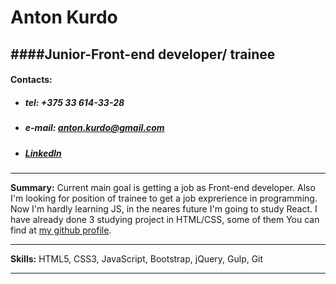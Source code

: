 # Anton Kurdo
####Junior-Front-end developer/ trainee
----


#### Contacts:

- #####  tel: +375 33 614-33-28

- #####  e-mail: anton.kurdo@gmail.com

- ##### [LinkedIn](https://www.linkedin.com/in/anton-kurdo-4b22a311a/)

---

**Summary:** Current main goal is getting a job as Front-end developer. Also I'm looking for position of trainee to get a job exprerience in programming. Now I'm hardly learning JS, in the neares future I'm going to study React. I have already done 3 studying project in HTML/CSS, some of them You can find at [my github profile](https://github.com/AntonKurdo).

---

**Skills:** HTML5, CSS3, JavaScript, Bootstrap, jQuery, Gulp, Git


---
